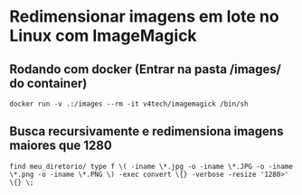 # Redimensionar imagens em lote no Linux com ImageMagick

## Rodando com docker (Entrar na pasta /images/ do container)
    docker run -v .:/images --rm -it v4tech/imagemagick /bin/sh

## Busca recursivamente e redimensiona imagens maiores que 1280
    find meu_diretorio/ type f \( -iname \*.jpg -o -iname \*.JPG -o -iname \*.png -o -iname \*.PNG \) -exec convert \{} -verbose -resize '1280>' \{} \;